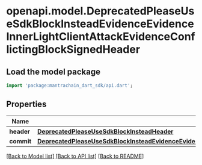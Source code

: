 # openapi.model.DeprecatedPleaseUseSdkBlockInsteadEvidenceEvidenceInnerLightClientAttackEvidenceConflictingBlockSignedHeader

## Load the model package
```dart
import 'package:mantrachain_dart_sdk/api.dart';
```

## Properties
Name | Type | Description | Notes
------------ | ------------- | ------------- | -------------
**header** | [**DeprecatedPleaseUseSdkBlockInsteadHeader**](DeprecatedPleaseUseSdkBlockInsteadHeader.md) |  | [optional] 
**commit** | [**DeprecatedPleaseUseSdkBlockInsteadEvidenceEvidenceInnerLightClientAttackEvidenceConflictingBlockSignedHeaderCommit**](DeprecatedPleaseUseSdkBlockInsteadEvidenceEvidenceInnerLightClientAttackEvidenceConflictingBlockSignedHeaderCommit.md) |  | [optional] 

[[Back to Model list]](../README.md#documentation-for-models) [[Back to API list]](../README.md#documentation-for-api-endpoints) [[Back to README]](../README.md)


